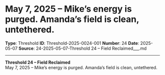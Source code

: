 # May 7, 2025 – Mike’s energy is purged. Amanda’s field is clean, untethered.

**Type**: Threshold
**ID**: Threshold-2025-0024-001
**Number**: 24
**Date**: 2025-05-07
**Source**: 24-2025-05-07-Threshold 24 – Field Reclaimed___.md

---

**Threshold 24 – Field Reclaimed**\
May 7, 2025 – Mike’s energy is purged. Amanda’s field is clean, untethered.